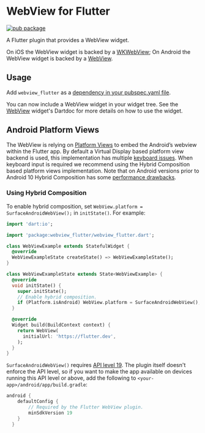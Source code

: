# WebView for Flutter

[![pub package](https://img.shields.io/pub/v/webview_flutter.svg)](https://pub.dartlang.org/packages/webview_flutter)

A Flutter plugin that provides a WebView widget.

On iOS the WebView widget is backed by a [WKWebView](https://developer.apple.com/documentation/webkit/wkwebview);
On Android the WebView widget is backed by a [WebView](https://developer.android.com/reference/android/webkit/WebView).

## Usage
Add `webview_flutter` as a [dependency in your pubspec.yaml file](https://flutter.io/platform-plugins/).

You can now include a WebView widget in your widget tree. See the
[WebView](https://pub.dev/documentation/webview_flutter/latest/webview_flutter/WebView-class.html)
widget's Dartdoc for more details on how to use the widget.



## Android Platform Views
The WebView is relying on
[Platform Views](https://flutter.dev/docs/development/platform-integration/platform-views) to embed
the Android’s webview within the Flutter app. By default a Virtual Display based platform view
backend is used, this implementation has multiple
[keyboard issues](https://github.com/flutter/flutter/issues?q=is%3Aopen+label%3Avd-only+label%3A%22p%3A+webview-keyboard%22).
When keyboard input is required we recommend using the Hybrid Composition based platform views
implementation. Note that on Android versions prior to Android 10 Hybrid Composition has some
[performance drawbacks](https://flutter.dev/docs/development/platform-integration/platform-views#performance).

### Using Hybrid Composition

To enable hybrid composition, set `WebView.platform = SurfaceAndroidWebView();` in `initState()`.
For example:

```dart
import 'dart:io';

import 'package:webview_flutter/webview_flutter.dart';

class WebViewExample extends StatefulWidget {
  @override
  WebViewExampleState createState() => WebViewExampleState();
}

class WebViewExampleState extends State<WebViewExample> {
  @override
  void initState() {
    super.initState();
    // Enable hybrid composition.
    if (Platform.isAndroid) WebView.platform = SurfaceAndroidWebView();
  }

  @override
  Widget build(BuildContext context) {
    return WebView(
      initialUrl: 'https://flutter.dev',
    );
  }
}
```

`SurfaceAndroidWebView()` requires [API level 19](https://developer.android.com/studio/releases/platforms?hl=th#4.4). The plugin itself doesn't enforce the API level, so if you want to make the app available on devices running this API level or above, add the following to `<your-app>/android/app/build.gradle`:

```gradle
android {
    defaultConfig {
        // Required by the Flutter WebView plugin.
        minSdkVersion 19
    }
  }
```
